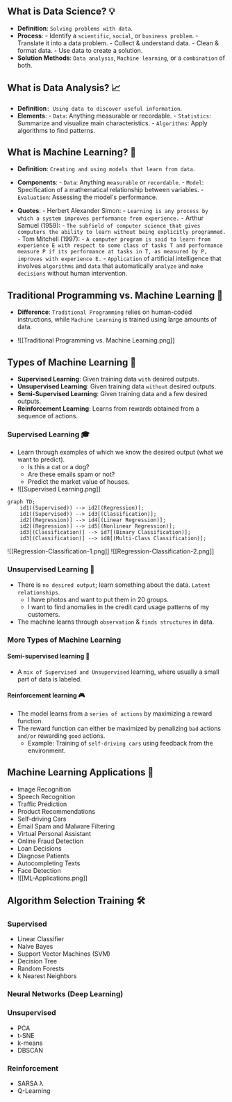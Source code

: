 ## What is Data Science? 💡

- **Definition**: `Solving problems with data`.
- **Process**: 
	  - Identify a `scientific`, `social`, or `business problem`.
	  - Translate it into a data problem.
	  - Collect & understand data.
	  - Clean & format data.
	  - Use data to create a solution.
- **Solution Methods**: `Data analysis`, `Machine learning`, or a `combination` of both.
## What is Data Analysis? 📈

- **Definition**`: Using data to discover useful information`.
- **Elements**:
	  - `Data`: Anything measurable or recordable.
	  - `Statistics`: Summarize and visualize main characteristics.
	  - `Algorithms`: Apply algorithms to find patterns.
## What is Machine Learning? 🤖

- **Definition**: `Creating and using models that learn from data`.
- **Components**:
	  - `Data`: Anything `measurable` or `recordable`.
	  - `Model`: Specification of a mathematical relationship between variables.
	  - `Evaluation`: Assessing the model's performance.

- **Quotes**:
	  - Herbert Alexander Simon: 
		  - `Learning is any process by which a system improves performance from experience.`
	  - Arthur Samuel (1959): 
		  - `The subfield of computer science that gives computers the ability to learn without being explicitly programmed.`
	  - Tom Mitchell (1997): 
		  - `A computer program is said to learn from experience E with respect to some class of tasks T and performance measure P if its performance at tasks in T, as measured by P, improves with experience E.`
	  - `Application` of artificial intelligence that involves `algorithms` and `data` that automatically `analyze` and `make decisions` without human intervention.
## Traditional Programming vs. Machine Learning 🔄

- **Difference**: `Traditional Programming` relies on human-coded instructions, while `Machine Learning` is trained using large amounts of data.

- ![[Traditional Programming vs. Machine Learning.png]]
## Types of Machine Learning 🔄

- **Supervised Learning**: Given training data `with` desired outputs.
- **Unsupervised Learning**: Given training data `without` desired outputs.
- **Semi-Supervised Learning**: Given training data and a few desired outputs.
- **Reinforcement Learning**: Learns from rewards obtained from a sequence of actions.
### **Supervised Learning 🎓**

- Learn through examples of which we know the desired output (what we want to predict).
	- Is this a cat or a dog?
	- Are these emails spam or not?
	- Predict the market value of houses.
- ![[Supervised Learning.png]]

```mermaid
graph TD;
    id1((Supervised)) --> id2[(Regression)];
    id1((Supervised)) --> id3[(Classification)];
    id2[(Regression)] --> id4[(Linear Regression)];
    id2[(Regression)] --> id5[(Nonlinear Regression)];
    id3[(Classification)] --> id7[(Binary Classification)];
    id3[(Classification)] --> id8[(Multi-Class Classification)];
```

![[Regression-Classification-1.png]]
![[Regression-Classification-2.png]]
### **Unsupervised Learning 🧩**

- There is `no desired output`; learn something about the data. `Latent relationships`.
	- I have photos and want to put them in 20 groups.
	- I want to find anomalies in the credit card usage patterns of my customers.
- The machine learns through `observation` & `finds structures` in data.
### **More Types of Machine Learning**
#### **Semi-supervised learning** 🔄

- A `mix of Supervised and Unsupervised` learning, where usually a small part of data is labeled.
#### **Reinforcement learning** 🎮

- The model learns from a `series of actions` by maximizing a reward function. 
- The reward function can either be maximized by penalizing `bad` actions `and/or` rewarding `good` actions.
	- Example: Training of `self-driving cars` using feedback from the environment.
## **Machine Learning Applications** 📱

- Image Recognition
- Speech Recognition
- Traffic Prediction
- Product Recommendations
- Self-driving Cars
- Email Spam and Malware Filtering
- Virtual Personal Assistant
- Online Fraud Detection
- Loan Decisions 
- Diagnose Patients 
- Autocompleting Texts 
- Face Detection
- ![[ML-Applications.png]]
## **Algorithm Selection Training** 🛠️
### **Supervised**
- Linear Classifier
- Naive Bayes
- Support Vector Machines (SVM)
- Decision Tree
- Random Forests
- k Nearest Neighbors
### **Neural Networks (Deep Learning)**
### **Unsupervised**
- PCA
- t-SNE
- k-means
- DBSCAN
### **Reinforcement**
- SARSA λ
- Q-Learning